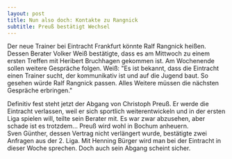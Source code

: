 ```yaml
---
layout: post
title: Nun also doch: Kontakte zu Rangnick
subtitle: Preuß bestätigt Wechsel
---
```


Der neue Trainer bei Eintracht Frankfurt könnte Ralf Rangnick heißen. Dessen Berater Volker Weiß bestätigte, dass es am Mittwoch zu einem ersten Treffen mit Heribert Bruchhagen gekommen ist. Am Wochenende sollen weitere Gespräche folgen. Weiß: "Es ist bekannt, dass die Eintracht einen Trainer sucht, der kommunikativ ist und auf die Jugend baut. So gesehen würde Ralf Rangnick passen. Alles Weitere müssen die nächsten Gespräche erbringen."

Definitiv fest steht jetzt der Abgang von Christoph Preuß. Er werde die Eintracht verlassen, weil er sich sportlich weiterentwickeln und in der ersten Liga spielen will, teilte sein Berater mit. Es war zwar abzusehen, aber schade ist es trotzdem... Preuß wird wohl in Bochum anheuern.  
Sven Günther, dessen Vertrag nicht verlängert wurde, bestätigte zwei Anfragen aus der 2. Liga. Mit Henning Bürger wird man bei der Eintracht in dieser Woche sprechen. Doch auch sein Abgang scheint sicher.
